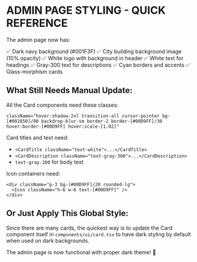 # ADMIN PAGE STYLING - QUICK REFERENCE

The admin page now has:

✅ Dark navy background (#001F3F)
✅ City building background image (10% opacity)
✅ White logo with background in header
✅ White text for headings
✅ Gray-300 text for descriptions
✅ Cyan borders and accents
✅ Glass-morphism cards

## What Still Needs Manual Update:

All the Card components need these classes:
```tsx
className="hover:shadow-2xl transition-all cursor-pointer bg-[#002850]/90 backdrop-blur-sm border-2 border-[#00D9FF]/30 hover:border-[#00D9FF] hover:scale-[1.02]"
```

Card titles and text need:
- `<CardTitle className="text-white">...</CardTitle>`
- `<CardDescription className="text-gray-300">...</CardDescription>`
- `text-gray-200` for body text

Icon containers need:
```tsx
<div className="p-3 bg-[#00D9FF]/20 rounded-lg">
  <Icon className="h-6 w-6 text-[#00D9FF]" />
</div>
```

## Or Just Apply This Global Style:

Since there are many cards, the quickest way is to update the Card component itself in `components/ui/card.tsx` to have dark styling by default when used on dark backgrounds.

The admin page is now functional with proper dark theme! 🎉
